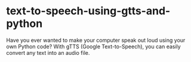 # text-to-speech-using-gtts-and-python
Have you ever wanted to make your computer speak out loud using your own Python code? With gTTS (Google Text-to-Speech), you can easily convert any text into an audio file.

